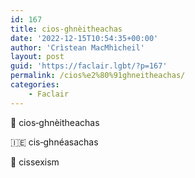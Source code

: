 ```yaml
---
id: 167
title: cios‑ghnèitheachas
date: '2022-12-15T10:54:35+00:00'
author: 'Crìstean MacMhìcheil'
layout: post
guid: 'https://faclair.lgbt/?p=167'
permalink: /cios%e2%80%91ghneitheachas/
categories:
    - Faclair
---
```


&#x1f3f4;&#xe0067;&#xe0062;&#xe0073;&#xe0063;&#xe0074;&#xe007f; cios‑ghnèitheachas

&#x1f1ee;&#x1f1ea; cis‑ghnéasachas

&#x1f3f4;&#xe0067;&#xe0062;&#xe0065;&#xe006e;&#xe0067;&#xe007f; cissexism